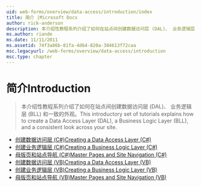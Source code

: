 ```yaml
---
uid: web-forms/overview/data-access/introduction/index
title: 简介 |Microsoft Docs
author: rick-anderson
description: 本介绍性教程系列介绍了如何在站点间创建数据访问层 (DAL)、 业务逻辑层 (BLL) 和一致的外观。
ms.author: riande
ms.date: 11/11/2011
ms.assetid: 74f3a86b-81fa-4d64-820a-304613f72caa
msc.legacyurl: /web-forms/overview/data-access/introduction
msc.type: chapter
---
```

<a name="introduction"></a><span data-ttu-id="54327-103">简介</span><span class="sxs-lookup"><span data-stu-id="54327-103">Introduction</span></span>
====================
> <span data-ttu-id="54327-104">本介绍性教程系列介绍了如何在站点间创建数据访问层 (DAL)、 业务逻辑层 (BLL) 和一致的外观。</span><span class="sxs-lookup"><span data-stu-id="54327-104">This introductory set of tutorials explains how to create a Data Access Layer (DAL), a Business Logic Layer (BLL), and a consistent look across your site.</span></span>


- [<span data-ttu-id="54327-105">创建数据访问层 (C#)</span><span class="sxs-lookup"><span data-stu-id="54327-105">Creating a Data Access Layer (C#)</span></span>](creating-a-data-access-layer-cs.md)
- [<span data-ttu-id="54327-106">创建业务逻辑层 (C#)</span><span class="sxs-lookup"><span data-stu-id="54327-106">Creating a Business Logic Layer (C#)</span></span>](creating-a-business-logic-layer-cs.md)
- [<span data-ttu-id="54327-107">母版页和站点导航 (C#)</span><span class="sxs-lookup"><span data-stu-id="54327-107">Master Pages and Site Navigation (C#)</span></span>](master-pages-and-site-navigation-cs.md)
- [<span data-ttu-id="54327-108">创建数据访问层 (VB)</span><span class="sxs-lookup"><span data-stu-id="54327-108">Creating a Data Access Layer (VB)</span></span>](creating-a-data-access-layer-vb.md)
- [<span data-ttu-id="54327-109">创建业务逻辑层 (VB)</span><span class="sxs-lookup"><span data-stu-id="54327-109">Creating a Business Logic Layer (VB)</span></span>](creating-a-business-logic-layer-vb.md)
- [<span data-ttu-id="54327-110">母版页和站点导航 (VB)</span><span class="sxs-lookup"><span data-stu-id="54327-110">Master Pages and Site Navigation (VB)</span></span>](master-pages-and-site-navigation-vb.md)

